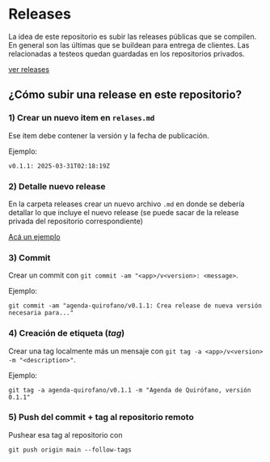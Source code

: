 # Releases

La idea de este repositorio es subir las releases públicas que se compilen. En general son las últimas que se buildean para entrega de clientes. Las relacionadas a testeos quedan guardadas en los repositorios privados.

[ver releases](./releases.md)

## ¿Cómo subir una release en este repositorio?

### 1) Crear un nuevo item en `relases.md`

Ese item debe contener la versión y la fecha de publicación.

Ejemplo:

```
v0.1.1: 2025-03-31T02:18:19Z
```

### 2) Detalle nuevo release

En la carpeta releases crear un nuevo archivo `.md` en donde se debería detallar lo que incluye el nuevo release (se puede sacar de la release privada del repositorio correspondiente)

[Acá un ejemplo](./releases/agenda-quirofano/v0.1.1.md)

### 3) Commit

Crear un commit con `git commit -am "<app>/v<version>: <message>`.

Ejemplo:

```
git commit -am "agenda-quirofano/v0.1.1: Crea release de nueva versión necesaria para..."
```

### 4) Creación de etiqueta (<i>tag</i>)

Crear una tag localmente más un mensaje con `git tag -a <app>/v<version> -m "<description>"`.

Ejemplo:

```
git tag -a agenda-quirofano/v0.1.1 -m "Agenda de Quirófano, versión 0.1.1"
```

### 5) Push del commit + tag al repositorio remoto

Pushear esa tag al repositorio con

```
git push origin main --follow-tags
```
